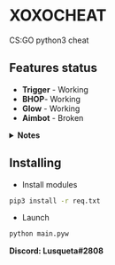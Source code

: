 # XOXOCHEAT
CS:GO python3 cheat

## Features status
* **Trigger** - Working
* **BHOP**- Working
* **Glow** - Working
* **Aimbot** - Broken

<details>
	<summary><b>Notes</b></summary>
<hr>

* **Triggerbot:**
	* **Keybinding** - __SHIFT__
	* **WARNING** - 0ms shot delay, don't try to legit

<hr>
</details>

## Installing

* Install modules
```bash
pip3 install -r req.txt
```

* Launch
```bash
python main.pyw
```

__Discord: Lusqueta#2808__
